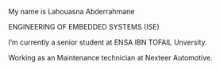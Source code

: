 My name is Lahouasna Abderrahmane

ENGINEERING OF EMBEDDED SYSTEMS (ISE)

I’m currently a senior student at ENSA IBN TOFAIL Unversity.

Working as an Maintenance technician at Nexteer Automotive.



